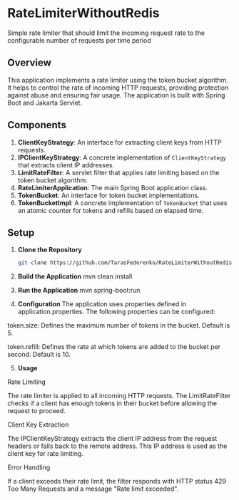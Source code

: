 # RateLimiterWithoutRedis
Simple rate limiter that should limit the incoming request rate to the configurable number of requests per time period
## Overview

This application implements a rate limiter using the token bucket algorithm. It helps to control the rate of incoming HTTP requests, providing protection against abuse and ensuring fair usage. The application is built with Spring Boot and Jakarta Servlet.

## Components

1. **ClientKeyStrategy**: An interface for extracting client keys from HTTP requests.
2. **IPClientKeyStrategy**: A concrete implementation of `ClientKeyStrategy` that extracts client IP addresses.
3. **LimitRateFilter**: A servlet filter that applies rate limiting based on the token bucket algorithm.
4. **RateLimiterApplication**: The main Spring Boot application class.
5. **TokenBucket**: An interface for token bucket implementations.
6. **TokenBucketImpl**: A concrete implementation of `TokenBucket` that uses an atomic counter for tokens and refills based on elapsed time.

## Setup

1. **Clone the Repository**

   ```bash
   git clone https://github.com/TarasFedorenko/RateLimiterWithoutRedis.git
   
2. **Build the Application**
   mvn clean install

3. **Run the Application**
   mvn spring-boot:run

4. **Configuration**
   The application uses properties defined in application.properties. The following properties can be configured:

token.size: Defines the maximum number of tokens in the bucket. Default is 5.

token.refill: Defines the rate at which tokens are added to the bucket per second. Default is 10.

5. **Usage**
   
Rate Limiting

The rate limiter is applied to all incoming HTTP requests. The LimitRateFilter checks if a client has enough 
tokens in their bucket before allowing the request to proceed.

Client Key Extraction

The IPClientKeyStrategy extracts the client IP address from the request headers or falls back to the remote
address. This IP address is used as the client key for rate limiting.

Error Handling

If a client exceeds their rate limit, the filter responds with HTTP status 429 Too Many Requests and a message
"Rate limit exceeded".




